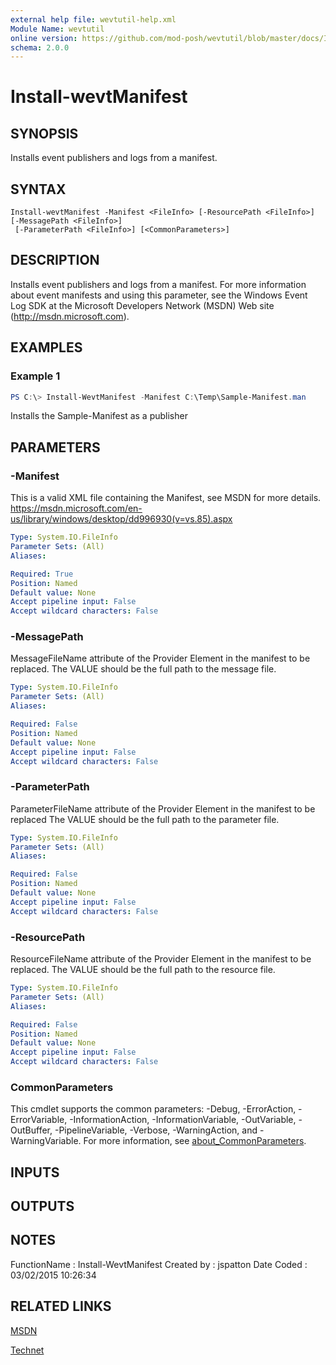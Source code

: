 ```yaml
---
external help file: wevtutil-help.xml
Module Name: wevtutil
online version: https://github.com/mod-posh/wevtutil/blob/master/docs/Install-Manifest.md#install-manifest
schema: 2.0.0
---
```


# Install-wevtManifest

## SYNOPSIS
Installs event publishers and logs from a manifest.

## SYNTAX

```
Install-wevtManifest -Manifest <FileInfo> [-ResourcePath <FileInfo>] [-MessagePath <FileInfo>]
 [-ParameterPath <FileInfo>] [<CommonParameters>]
```

## DESCRIPTION
Installs event publishers and logs from a manifest.
For more information about event manifests and using this parameter, see
the Windows Event Log SDK at the Microsoft Developers Network
(MSDN) Web site (http://msdn.microsoft.com).
## EXAMPLES

### Example 1
```powershell
PS C:\> Install-WevtManifest -Manifest C:\Temp\Sample-Manifest.man
```

Installs the Sample-Manifest as a publisher

## PARAMETERS

### -Manifest
This is a valid XML file containing the Manifest, see MSDN for
more details.
https://msdn.microsoft.com/en-us/library/windows/desktop/dd996930(v=vs.85).aspx

```yaml
Type: System.IO.FileInfo
Parameter Sets: (All)
Aliases:

Required: True
Position: Named
Default value: None
Accept pipeline input: False
Accept wildcard characters: False
```

### -MessagePath
MessageFileName attribute of the Provider Element in the manifest to be replaced.
The VALUE should be the full path to the message file.

```yaml
Type: System.IO.FileInfo
Parameter Sets: (All)
Aliases:

Required: False
Position: Named
Default value: None
Accept pipeline input: False
Accept wildcard characters: False
```

### -ParameterPath
ParameterFileName attribute of the Provider Element in the manifest to be replaced
The VALUE should be the full path to the parameter file.

```yaml
Type: System.IO.FileInfo
Parameter Sets: (All)
Aliases:

Required: False
Position: Named
Default value: None
Accept pipeline input: False
Accept wildcard characters: False
```

### -ResourcePath
ResourceFileName attribute of the Provider Element in the manifest to be
replaced.
The VALUE should be the full path to the resource file.

```yaml
Type: System.IO.FileInfo
Parameter Sets: (All)
Aliases:

Required: False
Position: Named
Default value: None
Accept pipeline input: False
Accept wildcard characters: False
```

### CommonParameters
This cmdlet supports the common parameters: -Debug, -ErrorAction, -ErrorVariable, -InformationAction, -InformationVariable, -OutVariable, -OutBuffer, -PipelineVariable, -Verbose, -WarningAction, and -WarningVariable. For more information, see [about_CommonParameters](http://go.microsoft.com/fwlink/?LinkID=113216).

## INPUTS

## OUTPUTS

## NOTES
FunctionName : Install-WevtManifest
Created by   : jspatton
Date Coded   : 03/02/2015 10:26:34

## RELATED LINKS


[MSDN](https://msdn.microsoft.com/en-us/library/windows/desktop/aa820708%28v=vs.85%29.aspx?f=255&MSPPError=-2147217396)

[Technet](https://technet.microsoft.com/en-us/library/cc732848.aspx)
